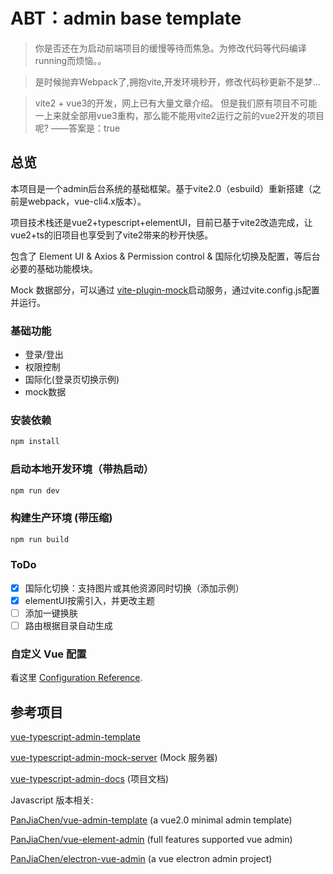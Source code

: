 # ABT：admin base template

> 你是否还在为启动前端项目的缓慢等待而焦急。为修改代码等代码编译 running而烦恼。。

> 是时候抛弃Webpack了,拥抱vite,开发环境秒开，修改代码秒更新不是梦...

> vite2 + vue3的开发，网上已有大量文章介绍。
但是我们原有项目不可能一上来就全部用vue3重构，那么能不能用vite2运行之前的vue2开发的项目呢? ——答案是：true

## 总览

本项目是一个admin后台系统的基础框架。基于vite2.0（esbuild）重新搭建（之前是webpack，vue-cli4.x版本）。

项目技术栈还是vue2+typescript+elementUI，目前已基于vite2改造完成，让vue2+ts的旧项目也享受到了vite2带来的秒开快感。

包含了 Element UI & Axios & Permission control & 国际化切换及配置，等后台必要的基础功能模块。

Mock 数据部分，可以通过 [vite-plugin-mock]()启动服务，通过vite.config.js配置并运行。

### 基础功能

- 登录/登出
- 权限控制
- 国际化(登录页切换示例)
- mock数据

### 安装依赖

```bash
npm install
```

### 启动本地开发环境（带热启动）

```bash
npm run dev
```

### 构建生产环境 (带压缩)

```bash
npm run build
```

### ToDo 


- [x] 国际化切换：支持图片或其他资源同时切换（添加示例）
- [x] elementUI按需引入，并更改主题
- [ ] 添加一键换肤
- [ ] 路由根据目录自动生成

### 自定义 Vue 配置

看这里 [Configuration Reference](https://cli.vuejs.org/config/).

## 参考项目
[vue-typescript-admin-template](https://github.com/Armour/vue-typescript-admin-template/tree/minimal) 

[vue-typescript-admin-mock-server](https://github.com/armour/vue-typescript-admin-mock-server) (Mock 服务器)

[vue-typescript-admin-docs](https://github.com/armour/vue-typescript-admin-docs) (项目文档)

Javascript 版本相关:

[PanJiaChen/vue-admin-template](https://github.com/PanJiaChen/vue-admin-template) (a vue2.0 minimal admin template)

[PanJiaChen/vue-element-admin](https://github.com/PanJiaChen/vue-element-admin) (full features supported vue admin)

[PanJiaChen/electron-vue-admin](https://github.com/PanJiaChen/electron-vue-admin) (a vue electron admin project)
